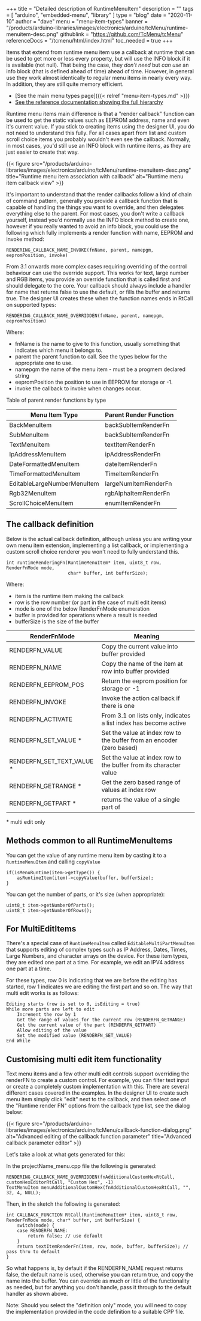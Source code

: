 +++
title = "Detailed description of RuntimeMenuItem"
description = ""
tags = [ "arduino", "embedded-menu", "library" ]
type = "blog"
date = "2020-11-10"
author =  "dave"
menu = "menu-item-types"
banner = "/products/arduino-libraries/images/electronics/arduino/tcMenu/runtime-menuitem-desc.png"
githublink = "https://github.com/TcMenu/tcMenu"
referenceDocs = "/tcmenu/html/index.html"
toc_needed = true
+++

Items that extend from runtime menu item use a callback at runtime that can be used to get more or less every property, but will use the INFO block if it is available (not null). That being the case, they _don't need_ but _can use_ an info block (that is defined ahead of time) ahead of time. However, in general use they work almost identically to regular menu items in nearly every way. In addition, they are still quite memory efficient.

* [See the main menu types page]({{< relref "menu-item-types.md" >}})
* [See the reference documentation showing the full hierarchy](https://www.thecoderscorner.com/ref-docs/tcmenu/html/class_menu_item.html) 

Runtime menu items main difference is that a "render callback" function can be used to get the static values such as EEPROM address, name and even it's current value. If you stick to creating items using the designer UI, you do not need to understand this fully. For all cases apart from list and custom scroll choice items you probably wouldn't even see the callback. Normally, in most cases, you'd still use an INFO block with runtime items, as they are just easier to create that way. 

{{< figure src="/products/arduino-libraries/images/electronics/arduino/tcMenu/runtime-menuitem-desc.png" title="Runtime menu item association with callback" alt="Runtime menu item callback view" >}}

It's important to understand that the render callbacks follow a kind of chain of command pattern, generally you provide a callback function that is capable of handling the things you want to override, and then delegates everything else to the parent. For most cases, you don't write a callback yourself, instead you'd normally use the INFO block method to create one, however if you really wanted to avoid an info block, you could use the following which fully implements a render function with name, EEPROM and invoke method:

    RENDERING_CALLBACK_NAME_INVOKE(fnName, parent, namepgm, eepromPosition, invoke)

From 3.1 onwards more complex cases requiring overriding of the control behaviour can use the override support. This works for text, large number and RGB items, you provide an override function that is called first and should delegate to the core. Your callback should always include a handler for name that returns false to use the default, or fills the buffer and returns true. The designer UI creates these when the function names ends in RtCall on supported types:

    RENDERING_CALLBACK_NAME_OVERRIDDEN(fnName, parent, namepgm, eepromPosition)

Where:

* fnName is the name to give to this function, usually something that indicates which menu it belongs to.
* parent the parent function to call. See the types below for the appropriate one to use.
* namepgm the name of the menu item - must be a progmem declared string
* eepromPosition the position to use in EEPROM for storage or -1.
* invoke the callback to invoke when changes occur.

Table of parent render functions by type

| Menu Item Type              | Parent Render Function |
|-----------------------------|------------------------|
| BackMenuItem                | backSubItemRenderFn    |
| SubMenuItem                 | backSubItemRenderFn    |
| TextMenuItem                | textItemRenderFn       |
| IpAddressMenuItem           | ipAddressRenderFn      |
| DateFormattedMenuItem       | dateItemRenderFn       |
| TimeFormattedMenuItem       | TimeItemRenderFn       |
| EditableLargeNumberMenuItem | largeNumItemRenderFn   |
| Rgb32MenuItem               | rgbAlphaItemRenderFn   |
| ScrollChoiceMenuItem        | enumItemRenderFn       |

## The callback definition

Below is the actual callback definition, although unless you are writing your own menu item extension, implementing a list callback, or implementing a custom scroll choice renderer you won't need to fully understand this. 

    int runtimeRenderingFn(RuntimeMenuItem* item, uint8_t row, RenderFnMode mode, 
                           char* buffer, int bufferSize);

Where:

* item is the runtime item making the callback
* row is the row number (or part in the case of multi edit items)
* mode is one of the below RenderFnMode enumeration
* buffer is provided for operations where a result is needed
* bufferSize is the size of the buffer

| RenderFnMode              | Meaning                                                               |
|---------------------------|-----------------------------------------------------------------------|
| RENDERFN_VALUE            | Copy the current value into buffer provided                           |
| RENDERFN_NAME             | Copy the name of the item at row into buffer provided                 |
| RENDERFN_EEPROM_POS       | Return the eeprom position for storage or -1                          |
| RENDERFN_INVOKE           | Invoke the action callback if there is one                            |
| RENDERFN_ACTIVATE         | From 3.1 on lists only, indicates a list index has become active      |
| RENDERFN_SET_VALUE *      | Set the value at index row to the buffer from an encoder (zero based) |
| RENDERFN_SET_TEXT_VALUE * | Set the value at index row to the buffer from its character value     |
| RENDERFN_GETRANGE *       | Get the zero based range of values at index row                       |
| RENDERFN_GETPART *        | returns the value of a single part of                                 |

\* multi edit only 

## Methods common to all RuntimeMenuItems

You can get the value of any runtime menu item by casting it to a `RuntimeMenuItem` and calling `copyValue`

    if(isMenuRuntime(item->getType()) {
        asRuntimeItem(item)->copyValue(buffer, bufferSize);
    }

You can get the number of parts, or it's size (when appropriate):

    uint8_t item->getNumberOfParts();
    uint8_t item->getNumberOfRows();    

## For MultiEditItems

There's a special case of `RuntimeMenuItem` called `EditableMultiPartMenuItem` that supports editing of complex types such as IP Address, Dates, Times, Large Numbers, and character arrays on the device. For these item types, they are edited one part at a time. For example, we edit an IPV4 address one part at a time.

For these types, row 0 is indicating that we are before the editing has started, row 1 indicates we are editing the first part and so on. The way that multi edit works is as follows:

    Editing starts (row is set to 0, isEditing = true)
    While more parts are left to edit
        Increment the row by 1
        Get the range of values for the current row (RENDERFN_GETRANGE)
        Get the current value of the part (RENDERFN_GETPART)
        Allow editing of the value
        Set the modified value (RENDERFN_SET_VALUE) 
    End While

## Customising multi edit item functionality

Text menu items and a few other multi edit controls support overriding the renderFN to create a custom control. For example, you can filter text input or create a completely custom implementation with this. There are several different cases covered in the examples. In the designer UI to create such menu item simply click "edit" next to the callback, and then select one of the "Runtime render FN" options from the callback type list, see the dialog below:

{{< figure src="/products/arduino-libraries/images/electronics/arduino/tcMenu/callback-function-dialog.png" alt="Advanced editing of the callback function parameter"  title="Advanced callback parameter editor" >}}

Let's take a look at what gets generated for this:

In the projectName_menu.cpp file the following is generated:

    RENDERING_CALLBACK_NAME_OVERRIDDEN(fnAdditionalCustomHexRtCall, customHexEditorRtCall, "Custom Hex", -1)
    TextMenuItem menuAdditionalCustomHex(fnAdditionalCustomHexRtCall, "", 32, 4, NULL);

Then, in the sketch the following is generated:

    int CALLBACK_FUNCTION RtCall(RuntimeMenuItem* item, uint8_t row, RenderFnMode mode, char* buffer, int bufferSize) {
        switch(mode) {
        case RENDERFN_NAME:
            return false; // use default
        }
        return textItemRenderFn(item, row, mode, buffer, bufferSize); // pass thru to default
    }

So what happens is, by default if the RENDERFN_NAME request returns false, the default name is used, otherwise you can return true, and copy the name into the buffer. You can override as much or little of the functionality as needed, but for anything you don't handle, pass it through to the default handler as shown above. 

Note: Should you select the "definition only" mode, you will need to copy the implementation provided in the code definition to a suitable CPP file.

